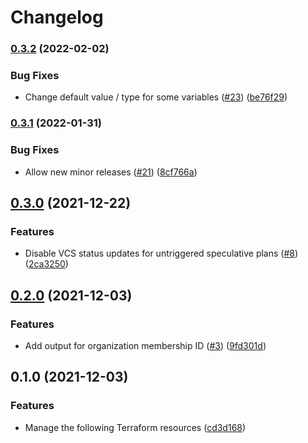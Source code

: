 # Changelog

### [0.3.2](https://github.com/dhoppeIT/terraform-tfe-organization/compare/v0.3.1...v0.3.2) (2022-02-02)


### Bug Fixes

* Change default value / type for some variables ([#23](https://github.com/dhoppeIT/terraform-tfe-organization/issues/23)) ([be76f29](https://github.com/dhoppeIT/terraform-tfe-organization/commit/be76f29b1cb1d655c4148471d7bb14ed11c58905))

### [0.3.1](https://github.com/dhoppeIT/terraform-tfe-organization/compare/v0.3.0...v0.3.1) (2022-01-31)


### Bug Fixes

* Allow new minor releases ([#21](https://github.com/dhoppeIT/terraform-tfe-organization/issues/21)) ([8cf766a](https://github.com/dhoppeIT/terraform-tfe-organization/commit/8cf766a8364b2866add101a74568bcd24c9b49df))

## [0.3.0](https://www.github.com/dhoppeIT/terraform-tfe-organization/compare/v0.2.0...v0.3.0) (2021-12-22)


### Features

* Disable VCS status updates for untriggered speculative plans ([#8](https://www.github.com/dhoppeIT/terraform-tfe-organization/issues/8)) ([2ca3250](https://www.github.com/dhoppeIT/terraform-tfe-organization/commit/2ca3250158490272b05af3f9cfa540fd71e79c58))

## [0.2.0](https://www.github.com/dhoppeIT/terraform-tfe-organization/compare/v0.1.0...v0.2.0) (2021-12-03)


### Features

* Add output for organization membership ID ([#3](https://www.github.com/dhoppeIT/terraform-tfe-organization/issues/3)) ([9fd301d](https://www.github.com/dhoppeIT/terraform-tfe-organization/commit/9fd301df9ea973545014c159dde9e580ea62462a))

## 0.1.0 (2021-12-03)


### Features

* Manage the following Terraform resources ([cd3d168](https://www.github.com/dhoppeIT/terraform-tfe-organization/commit/cd3d16881bcf08cecc4ca3fe8712c94e8f7e75e6))
